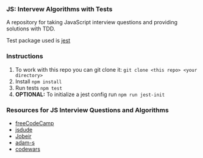 ### JS: Intervew Algorithms with Tests
A repository for taking JavaScript interview questions and providing solutions with TDD.

Test package used is [jest](https://jestjs.io/)

### Instructions
1) To work with this repo you can git clone it:
```git clone <this repo> <your directory>```
2) Install ```npm install```
3) Run tests ```npm test```
4) **OPTIONAL:** To initialize a jest config run ```npm run jest-init```

### Resources for JS Interview Questions and Algorithms
- [freeCodeCamp](https://learn.freecodecamp.org/)
- [jsdude](http://www.thatjsdude.com/interview/)
- [Jobeir](https://github.com/Jobeir/front-end-interview-preparation-guide)
- [adam-s](https://github.com/adam-s/js-interview-review)
- [codewars](https://www.codewars.com/)

